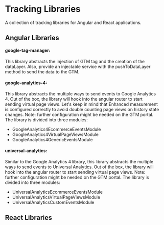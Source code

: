 # Tracking Libraries

A collection of tracking libraries for Angular and React applications.

## Angular Libraries

#### google-tag-manager:

This library abstracts the injection of GTM tag and the creation of the dataLayer. Also, provide an injectable service with the pushToDataLayer method to send the data to the GTM.

#### google-analytics-4:

This library abstracts the multiple ways to send events to Google Analytics 4. Out of the box, the library will hook into the angular router to start sending virtual page views. Let's keep in mind that Enhanced measurement is configured correctly to avoid double counting page views on history state changes. Note: further configuration might be needed on the GTM portal. The library is divided into three modules:

- GoogleAnalytics4EcommerceEventsModule
- GoogleAnalytics4VirtualPageViewsModule
- GoogleAnalytics4GenericEventsModule

#### universal-analytics:

Similar to the Google Analytics 4 library, this library abstracts the multiple ways to send events to Universal Analytics. Out of the box, the library will hook into the angular router to start sending virtual page views. Note: further configuration might be needed on the GTM portal. The library is divided into three modules:

- UniversalAnalyticsEcommerceEventsModule
- UniversalAnalyticsVirtualPageViewsModule
- UniversalAnalyticsCustomEventsModule

## React Libraries
